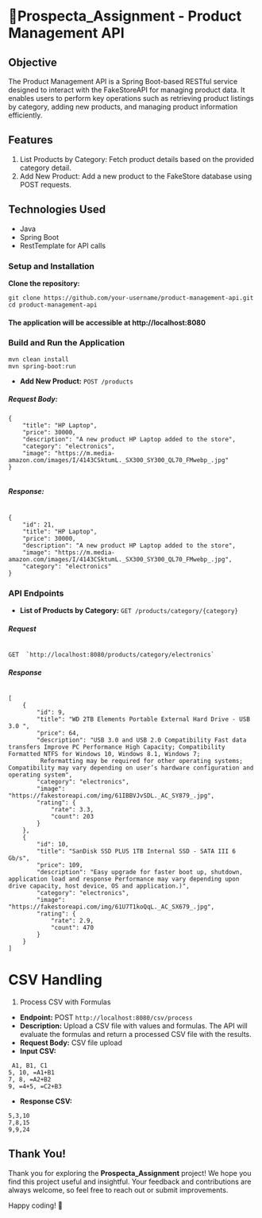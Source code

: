 # 🎯Prospecta_Assignment - Product Management API

## Objective

The Product Management API is a Spring Boot-based RESTful service designed to interact with the FakeStoreAPI for managing product data. It enables users to perform key operations such as retrieving product listings by category, adding new products, and managing product information efficiently.


## Features
1. List Products by Category: Fetch product details based on the provided category detail.
2. Add New Product: Add a new product to the FakeStore database using POST requests.
   
## Technologies Used
- Java
- Spring Boot
- RestTemplate for API calls

 ### Setup and Installation

 **Clone the repository:**

```
git clone https://github.com/your-username/product-management-api.git
cd product-management-api

```

#### The application will be accessible at http://localhost:8080

### Build and Run the Application
```
mvn clean install
mvn spring-boot:run
```

- **Add New Product:** `POST /products`

##### Request Body:

```
{
    "title": "HP Laptop",
    "price": 30000,
    "description": "A new product HP Laptop added to the store",
    "category": "electronics",
    "image": "https://m.media-amazon.com/images/I/4143CSktumL._SX300_SY300_QL70_FMwebp_.jpg"
}


```
##### Response:
```

{
    "id": 21,
    "title": "HP Laptop",
    "price": 30000,
    "description": "A new product HP Laptop added to the store",
    "image": "https://m.media-amazon.com/images/I/4143CSktumL._SX300_SY300_QL70_FMwebp_.jpg",
    "category": "electronics"
}

```

### API Endpoints
- **List of Products by Category:** `GET /products/category/{category}`

##### Request
```

GET  `http://localhost:8080/products/category/electronics`

```
##### Response

```

[
    {
        "id": 9,
        "title": "WD 2TB Elements Portable External Hard Drive - USB 3.0 ",
        "price": 64,
        "description": "USB 3.0 and USB 2.0 Compatibility Fast data transfers Improve PC Performance High Capacity; Compatibility Formatted NTFS for Windows 10, Windows 8.1, Windows 7; 
         Reformatting may be required for other operating systems; Compatibility may vary depending on user’s hardware configuration and operating system",
        "category": "electronics",
        "image": "https://fakestoreapi.com/img/61IBBVJvSDL._AC_SY879_.jpg",
        "rating": {
            "rate": 3.3,
            "count": 203
        }
    },
    {
        "id": 10,
        "title": "SanDisk SSD PLUS 1TB Internal SSD - SATA III 6 Gb/s",
        "price": 109,
        "description": "Easy upgrade for faster boot up, shutdown, application load and response Performance may vary depending upon drive capacity, host device, OS and application.)",
        "category": "electronics",
        "image": "https://fakestoreapi.com/img/61U7T1koQqL._AC_SX679_.jpg",
        "rating": {
            "rate": 2.9,
            "count": 470
        }
    }
]

```

# CSV Handling
1. Process CSV with Formulas
- **Endpoint:** POST `http://localhost:8080/csv/process`
- **Description:** Upload a CSV file with values and formulas. The API will evaluate the formulas and return a processed CSV file with the results.
- **Request Body:**  CSV file upload
- **Input CSV:**
 ```
  A1, B1, C1
 5, 10, =A1+B1
 7, 8, =A2+B2
 9, =4+5, =C2+B3

 ```
- **Response CSV:**
 ```
 5,3,10
 7,8,15
 9,9,24

 ```
## Thank You!
Thank you for exploring the **Prospecta_Assignment** project! We hope you find this project useful and insightful. Your feedback and contributions are always welcome, so feel free to reach out or submit improvements. 

Happy coding! 🚀
